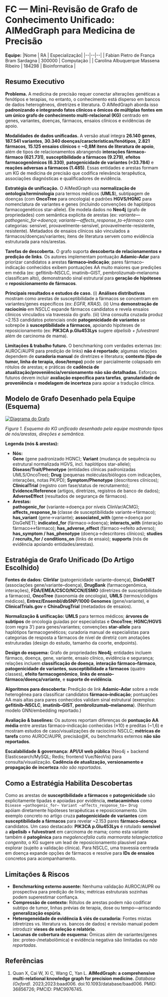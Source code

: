 # FC — Mini-Revisão de Grafo de Conhecimento Unificado: AIMedGraph para Medicina de Precisão

**Equipe:**
|Nome  | RA | Especialização|
|--|--|--|
| Fabian Pietro de França Bram Sardagna  | 300000  | Computação |
| Carolina Albuquerque Massena Ribeiro  | 184298  | Bioinformatica |

## Resumo Executivo

**Problema.** A medicina de precisão requer conectar alterações genéticas a fenótipos e terapias, no entanto, o conhecimento está disperso em bancos de dados heterogêneos, diretrizes e literatura. O AIMedGraph aborda isso **padronizando e integrando fatos clínicos e ômicos de múltiplas fontes em um único grafo de conhecimento multi-relacional (KG)** centrado em genes, variantes, doenças, fármacos, ensaios clínicos e evidências de apoio.

**Modalidades de dados unificadas.** A versão atual integra **26.140 genes**, **187.541 variantes**, **30.340 doenças/características/fenótipos**, **2.821 fármacos**, **15.125 ensaios clínicos** e **~0,8M itens de literatura de apoio**, além de tipos de relacionamentos abrangendo **interações fármaco-fármaco (621.731)**, **susceptibilidade a fármacos (9.279)**, **efeitos farmacogenômicos (6.330)**, **patogenicidade de variantes (≈33.784)** e **reações adversas a fármacos (1.485)**. Essas entidades e arestas formam um KG de medicina de precisão que codifica relevância terapêutica, associações diagnósticas e qualificadores de evidência.

**Estratégia de unificação.** O AIMedGraph usa **normalização de ontologia/terminologia** para termos médicos (**UMLS**), subtipagem de doenças (com **OncoTree** para oncologia) e padrões **HGVS/HGNC** para nomenclatura de variantes e genes (incluindo convenções de haplótipos farmacogenéticos star-allele). Ele modela dados no **Neo4j** (grafo de propriedades) com semântica explícita de arestas (ex: *variante—pathogenic_for→doença*; *variante—affects_response_to→fármaco* com categorias: sensível, provavelmente-sensível, provavelmente-resistente, resistente). Metadados de ensaios clínicos são vinculados a fármacos/doenças/variantes; itens de literatura servem como evidência estruturada para nós/arestas.

**Tarefas de descoberta.** O grafo suporta **descoberta de relacionamentos e predição de links**. Os autores implementam pontuação **Adamic–Adar** para priorizar candidatos a arestas **fármaco–indicação**; pares fármaco–indicação conhecidos exibem pontuações AA muito maiores que predições em média (ex: gefitinib–NSCLC, imatinib–GIST, pembrolizumab–melanoma classificam alto), demonstrando sinal estrutural para **geração de hipóteses** e **reposicionamento de fármacos**.

**Principais resultados e estudos de caso.** (i) **Análises distributivas** mostram como arestas de susceptibilidade a fármacos se concentram em variantes/genes específicos (ex: *EGFR*, *KRAS*). (ii) Uma **demonstração de raciocínio** em NSCLC expande fármacos candidatos e revela ensaios clínicos vinculados via travessia do grafo. (iii) Uma consulta cruzada produz ~2.153 candidatos potenciais onde **patogenicidade de variantes** se sobrepõe à **susceptibilidade a fármacos**, apoiando hipóteses de reposicionamento (ex: **PIK3CA p.Glu453Lys** sugere *alpelisib + fulvestrant* além de carcinoma de mama).

**Limitações & trabalho futuro.** O benchmarking com verdades externas (ex: AUROC/AUPR para predição de links) **não é reportado**; algumas relações dependem de **curadoria manual** de diretrizes e literatura; **contexto (tipo de tumor, linha de terapia, dose/tempo)** pode ser parcialmente colapsado em rótulos de arestas; e práticas de **cadência de atualização/proveniência/versionamento** **não são detalhadas**. Esforços futuros devem incluir **avaliação específica para tarefas**, **granularidade de proveniência** e **modelagem de incerteza** para apoiar a tradução clínica.

## Modelo de Grafo Desenhado pela Equipe (Esquema)
[![Diagrama do Grafo](./figuras/diagrama-grafo.svg)](./figuras/diagrama-grafo.svg)

*Figura 1. Esquema do KG unificado desenhado pela equipe mostrando tipos de nós/arestas, direções e semântica.*

**Legenda (nós & arestas):**

- **Nós:**  
  **Gene** (gene padronizado HGNC); **Variant** (mudança de sequência ou estrutural normalizada HGVS, incl. haplótipos star-allele); **Disease/Trait/Phenotype** (entidades clínicas padronizadas UMLS/OncoTree); **Drug** (pequenas moléculas/biólogos com indicações, interações, notas PK/PD); **Symptom/Phenotype** (descritores clínicos); **ClinicalTrial** (registro com fase/status de recrutamento); **Evidence/Reference** (artigos, diretrizes, registros de banco de dados); **AdverseEffect** (resultados de segurança de fármacos).  
- **Arestas:**  
  **pathogenic_for** (variante→doença por níveis ClinVar/ACMG); **affects_response_to** (classe de susceptibilidade variante→fármaco); **has_variant** (gene→variante); **associated_with** (gene→doença por DisGeNET); **indicated_for** (fármaco→doença); **interacts_with** (interação fármaco↔fármaco); **has_adverse_effect** (fármaco→efeito adverso); **has_symptom / has_phenotype** (doença→descritores clínicos); **studies / recruits_for / conditions_on** (links de ensaio); **supports** (nós de evidência apoiando entidades/arestas).

## Estratégia de Grafo Unificado (Do Artigo Escolhido)

**Fontes de dados:** **ClinVar** (patogenicidade variante–doença), **DisGeNET** (associações gene/variante–doença), **DrugBank** (farmacogenômica, interações), **FDA/EMEA/CSCO/NCCN/ESMO** (diretrizes de susceptibilidade a fármacos), **OncoTree** (taxonomia de oncologia), **UMLS** (termos/códigos médicos), **Entrez/Ensembl/dbSNP/1000 Genomes** (gene/variante), e **ClinicalTrials.gov** e **ChinaDrugTrial** (metadados de ensaios).

**Normalização & unificação:** **UMLS** para termos médicos; **árvores de subtipos** de oncologia guiadas por especialistas e **OncoTree**; **HGNC/HGVS** (com regra 3′) para genes/variantes; convenções **star-allele** para haplótipos farmacogenéticos; curadoria manual de especialistas para categorias de resposta a fármacos de nível de diretriz com anotações estruturadas (design do estudo, tamanho da coorte, endpoints).

**Design do esquema:** Grafo de propriedades **Neo4j**; entidades incluem fármaco, doença, gene, variante, ensaio clínico, evidência e segurança; relações incluem **classificação de doença**, **interação fármaco–fármaco**, **patogenicidade de variantes**, **susceptibilidade a fármacos** (quatro classes), **efeito farmacogenômico**, **links de ensaio–fármaco/doença/variante**, e **suporte de evidência**.

**Algoritmos para descoberta:** Predição de link **Adamic–Adar** sobre a rede heterogênea para classificar candidatos **fármaco–indicação**; pontuações AA mais altas para pares conhecidos validam sinal estrutural (exemplos: **gefitinib–NSCLC**, **imatinib–GIST**, **pembrolizumab–melanoma**). (Nenhum modelo GNN/embedding reportado.)

**Avaliação & baselines:** Os autores reportam diferenças de **pontuação AA média** entre arestas fármaco–indicação conhecidas (≈10) e preditas (~1,6) e mostram estudos de caso/visualizações de raciocínio NSCLC; **métricas de tarefa** como AUROC/AUPR, precisão@K, ou benchmarks externos **não são reportados**.

**Escalabilidade & governança:** **API/UI web pública** (Neo4j + backend Elasticsearch/MySQL; Redis; frontend Vue/NeoVis) para consulta/visualização. **Cadência de atualização, versionamento e propagação de incerteza** *não são reportados*.

## Como a Estratégia Habilita Descobertas

Como as arestas de **susceptibilidade a fármacos** e **patogenicidade** são explicitamente tipadas e apoiadas por evidência, **metacaminhos** como  
`Disease ←pathogenic_for— Variant —affects_response_to→ Drug`  
apóiam diretamente hipóteses terapêuticas e reposicionamento. Um exemplo concreto no artigo cruza **patogenicidade de variantes** com **susceptibilidade a fármacos** para revelar ~2.153 pares **fármaco–doença** candidatos. Um caso destacado: **PIK3CA p.Glu453Lys** é rotulado **sensível** a **alpelisib + fulvestrant** em carcinoma de mama; como esta variante também é **patogênica** para *megalencefalia cutis marmorata telangiectatica congenita*, o KG sugere um lead de reposicionamento plausível para explorar (sujeito a validação clínica). Para NSCLC, uma travessia centrada em doença expande opções de fármacos e resolve para **IDs de ensaios** concretos para acompanhamento.

## Limitações & Riscos

* **Benchmarking externo ausente:** Nenhuma validação AUROC/AUPR ou prospectiva para predição de links; métricas estruturais sozinhas podem superestimar confiança.  
* **Compressão de contexto:** Rótulos de arestas podem não codificar subtipo de tumor, linhas prévias de terapia, dose ou tempo—arriscando **generalização espúria**.  
* **Heterogeneidade de evidência & viés de curadoria:** Fontes mistas (diretrizes vs. literatura vs. bancos de dados) e revisão manual podem introduzir **vieses de seleção e relatório**.  
* **Lacunas de cobertura de esquema:** Ômicas além de variantes/genes (ex: proteo-/metabolômica) e evidência negativa são limitadas ou *não reportadas*.

## Referências

1. Quan X, Cai W, Xi C, Wang C, Yan L. **AIMedGraph: a comprehensive multi-relational knowledge graph for precision medicine.** *Database (Oxford).* 2023;2023:baad006. doi:10.1093/database/baad006. PMID: 36856726; PMCID: PMC9976745.